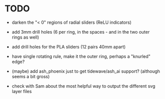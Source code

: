 # TODO

- darken the "< 0" regions of radial sliders (ReLU indicators)
- add 3mm drill holes (6 per ring, in the spaces - and in the two outer rings as
  well)
- add drill holes for the PLA sliders (12 pairs 40mm apart)

- have single rotating rule, make it the outer ring, perhaps a "knurled" edge?

- (maybe) add ash_phoenix just to get tidewave/ash_ai support? (although seems a
  bit gross)
- check with Sam about the most helpful way to output the different svg layer
  files
